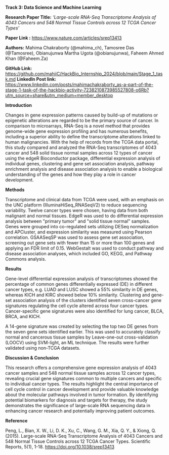 **Track 3: Data Science and Machine Learning**

**Research Paper Title:** _‘Large-scale RNA-Seq Transcriptome Analysis of 4043 Cancers and 548 Normal Tissue Controls across 12 TCGA Cancer Types’_

**Paper Link :** <https://www.nature.com/articles/srep13413> 

**Authors:** Mahima Chakraborty (@mahima\_ch), Tamosree Das (@Tamosree), Obianujunwa Martha Ugota (@obianujunwa), Faheem Ahmed Khan (@Faheem.Za) 

**GitHub Link:** <https://github.com/mahiiC/HackBio_Internship_2024/blob/main/Stage_1_task.md>
**LinkedIn Post link:** <https://www.linkedin.com/posts/mahimachakraborty_as-a-part-of-the-stage-1-task-of-the-hackbio-activity-7238210873985527808-o6Rb?utm_source=share&utm_medium=member_desktop>

**Introduction** 

Changes in gene expression patterns caused by build-up of mutations or epigenetic alterations are regarded to be the primary source of cancer. In comparison to microarrays, RNA-Seq is a novel method that provides genome-wide gene expression profiling and has numerous benefits, including a superior ability to define the transcriptome alterations linked to human malignancies. With the help of records from the TCGA data portal, this study compared and analyzed the RNA-Seq transcriptomes of 4043 cancer and 548 solid tissue normal samples across 12 types of cancer using the edgeR Bioconductor package, differential expression analysis of individual genes, clustering and gene set association analysis, pathway enrichment analysis and disease association analysis to enable a biological understanding of the genes and how they play a role in cancer development.

**Methods** 

Transcriptome and clinical data from TCGA were used, with an emphasis on the UNC platform (IlluminaHiSeq\_RNASeqV2) to reduce sequencing variability. Twelve cancer types were chosen, having data from both malignant and normal tissues. EdgeR was used to do differential expression analysis between "primary tumor" and "solid tissue normal" samples.  Genes were grouped into co-regulated sets utilizing DESeq normalization and APCluster, and expression similarity was measured using Pearson correlation. GSAASeqSP was used to assess gene set association, screening out gene sets with fewer than 15 or more than 100 genes and applying an FDR limit of 0.15. WebGestalt was used to conduct pathway and disease association analyses, which included GO, KEGG, and Pathway Commons analysis.

**Results** 

Gene-level differential expression analysis of transcriptomes showed the percentage of common genes differentially expressed (DE) in different cancer types, e.g. LUAD and LUSC showed a 55% similarity in DE genes, whereas KICH and KIRC showed below 10% similarity. Clustering and gene-set association analysis of the clusters identified seven cross-cancer gene signatures regulating the cell cycle altered across four cancer types. Cancer-specific gene signatures were also identified for lung cancer, BLCA, BRCA, and KICH.

A 14-gene signature was created by selecting the top two DE genes from the seven gene sets identified earlier. This was used to accurately classify normal and cancerous tissue samples by Leave-one-out cross-validation (LOOCV) using SVM-light, an ML technique. The results were further validated using non-TCGA datasets.

**Discussion & Conclusion**

This research offers a comprehensive gene expression analysis of 4043 cancer samples and 548 normal tissue samples across 12 cancer types, revealing crucial gene signatures common to multiple cancers and specific to individual cancer types. The results highlight the central importance of cell cycle control in cancer development and provide valuable knowledge about the molecular pathways involved in tumor formation. By identifying potential biomarkers for diagnosis and targets for therapy, the study demonstrates the significance of large-scale RNA sequencing data in enhancing cancer research and potentially improving patient outcomes.

**Reference**

Peng, L., Bian, X. W., Li, D. K., Xu, C., Wang, G. M., Xia, Q. Y., & Xiong, Q. (2015). Large-scale RNA-Seq Transcriptome Analysis of 4043 Cancers and 548 Normal Tissue Controls across 12 TCGA Cancer Types. Scientific Reports, 5(1), 1-18. <https://doi.org/10.1038/srep13413> 


